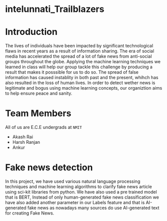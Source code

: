# intelunnati_Trailblazers

# Introduction
The lives of individuals have been impacted by significant technological flaws in recent years as a result of information sharing.
The era of social media has accelerated the spread of a lot of fake news from anti-social groups throughout the globe.
Applying the machine learning techniques we learned in class will help our group tackle this challenge by producing a result 
that makes it posssible for us to do so.
The spread of false information has caused instablity in both past and the present,
whihch has also resulted in the loss of human lives. In order to detect wether news is legitimate and bogus using machine learning concepts,
our organiztion aims to help ensure peace and sanity.

# Team Members
All of us are E.C.E undergrads at `NMIT`
- Akash Rai
- Harsh Ranjan
- Ankur

# Fake news detection
In this project, we have used various natural language processing techniques and machine learning algorithms
to clarify fake news article using sci-kit libraries from python. We have also used a pre trained model that is BERT,
Instead of only human-generated fake news classification we have also added another parameter in our Labels
feature and that is AI-generated fake news as nowadays many sources do use AI-generated text for creating Fake News.

